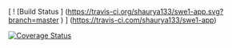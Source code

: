 [ ! [Build Status ] (https://travis-ci.org/shaurya133/swe1-app.svg?branch=master ) ] (https://travis-ci.com/shaurya133/swe1-app)

[![Coverage Status](https://coveralls.io/repos/github/shaurya133/swe1-app/badge.svg?branch=master)](https://coveralls.io/github/shaurya133/swe1-app?branch=master)
